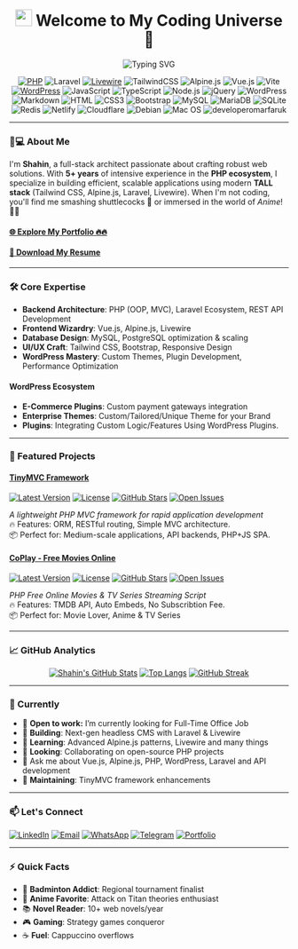 <h1 align="center"><img src="https://emojis.slackmojis.com/emojis/images/1531849430/4246/blob-sunglasses.gif?1531849430" width="30"/> Welcome to My Coding Universe 🚀</h1>
<p align="center">
  <img src="https://readme-typing-svg.demolab.com/?center=true&font=Fira+Code&pause=1000&width=435&lines=Full-Stack+Web+Developer;Laravel+TALL+Stack+Specialist;Custom+Website+Developer;Vue.Js+SPA+Developer;Custom+Stack+Developer;WordPress+Devel" alt="Typing SVG" />
</p>

<div align="center">
  
[![PHP](https://img.shields.io/badge/PHP-777BB4?style=flat-square&logo=php&logoColor=white)](https://php.net)
![Laravel](https://img.shields.io/badge/Laravel-FF2D20?style=flat-square&logo=laravel&logoColor=white)
[![Livewire](https://img.shields.io/badge/Livewire-4B5563?style=flat-square&logo=laravel-livewire&logoColor=white)](https://laravel-livewire.com)
![TailwindCSS](https://img.shields.io/badge/Tailwind_CSS-38B2AC?style=flat-square&logo=tailwind-css&logoColor=white)
![Alpine.js](https://img.shields.io/badge/Alpine.js-663399?style=flat-square&logo=alpine.js&logoColor=white)
![Vue.js](https://img.shields.io/badge/Vue.js-35495E?style=flat-square&logo=vue.js&logoColor=4FC08D)
![Vite](https://img.shields.io/badge/Vite-593D88?style=flat-square&logo=vite&logoColor=white)
[![WordPress](https://img.shields.io/badge/WordPress-21759B?style=flat-square&logo=wordpress&logoColor=white)](https://wordpress.org)
![JavaScript](https://img.shields.io/badge/JavaScript-F7DF1E?style=flat-square&logo=javascript&logoColor=black)
![TypeScript](https://img.shields.io/badge/TypeScript-007ACC?style=flat-square&logo=typescript&logoColor=white)
![Node.js](https://img.shields.io/badge/Node.js-43853D?style=flat-square&logo=node.js&logoColor=white)
![jQuery](https://img.shields.io/badge/jQuery-0769AD?style=flat-square&logo=jquery&logoColor=white)
![WordPress](https://img.shields.io/badge/Wordpress-21759B?style=flat-square&logo=wordpress&logoColor=white)
![Markdown](https://img.shields.io/badge/Markdown-000000?style=flat-square&logo=markdown&logoColor=white)
![HTML](https://img.shields.io/badge/HTML5-E34F26?style=flat-square&logo=html5&logoColor=white)
![CSS3](https://img.shields.io/badge/CSS3-1572B6?style=flat-square&logo=css3&logoColor=white)
![Bootstrap](https://img.shields.io/badge/Bootstrap-563D7C?style=flat-square&logo=bootstrap&logoColor=white)
![MySQL](https://img.shields.io/badge/MySQL-005C84?style=flat-square&logo=mysql&logoColor=white)
![MariaDB](https://img.shields.io/badge/MariaDB-003545?style=flat-square&logo=mariadb&logoColor=white)
![SQLite](https://img.shields.io/badge/SQLite-07405E?style=flat-square&logo=sqlite&logoColor=white)
![Redis](https://img.shields.io/badge/redis-%23DD0031.svg?&style=flat-square&logo=redis&logoColor=white)
![Netlify](https://img.shields.io/badge/Netlify-00C7B7?style=flat-square&logo=netlify&logoColor=white)
![Cloudflare](https://img.shields.io/badge/Cloudflare-F38020?style=flat-square&logo=Cloudflare&logoColor=white)
![Debian](https://img.shields.io/badge/Debian-A81D33?style=flat-square&logo=debian&logoColor=white)
![Mac OS](https://img.shields.io/badge/macOS-000000?style=flat-square&logo=apple&logoColor=white)
<img src="https://komarev.com/ghpvc/?username=shahinmoyshan&label=Profile%20views&color=0e75b6&style=flat" alt="developeromarfaruk" />


</div>

---

### 👨💻 About Me
I'm **Shahin**, a full-stack architect passionate about crafting robust web solutions. With **5+ years** of intensive experience in the **PHP ecosystem**, I specialize in building efficient, scalable applications using modern **TALL stack** (Tailwind CSS, Alpine.js, Laravel, Livewire). When I'm not coding, you'll find me smashing shuttlecocks 🏸 or immersed in the world of *Anime*! 🧑🚀

#### [🌐 Explore My Portfolio 🔥🔥](https://moyshan.netlify.app)

#### [📝 Download My Resume](https://moyshan.netlify.app/assets/shain-moyshan-resume-3VqB8blh.pdf)

---

### 🛠 Core Expertise
- **Backend Architecture**: PHP (OOP, MVC), Laravel Ecosystem, REST API Development
- **Frontend Wizardry**: Vue.js, Alpine.js, Livewire
- **Database Design**: MySQL, PostgreSQL optimization & scaling
- **UI/UX Craft**: Tailwind CSS, Bootstrap, Responsive Design
- **WordPress Mastery**: Custom Themes, Plugin Development, Performance Optimization

#### WordPress Ecosystem
- **E-Commerce Plugins**: Custom payment gateways integration
- **Enterprise Themes**: Custom/Tailored/Unique Theme for your Brand
- **Plugins**: Integrating Custom Logic/Features Using WordPress Plugins.

---

### 🚀 Featured Projects

#### [TinyMVC Framework](https://tinymvc.github.io/)
[![Latest Version](https://img.shields.io/github/v/release/tinymvc/tinymvc?style=flat-square)](https://github.com/tinymvc/tinymvc/releases)
[![License](https://img.shields.io/github/license/tinymvc/tinymvc?style=flat-square)](https://github.com/tinymvc/tinymvc/blob/main/LICENSE)
[![GitHub Stars](https://img.shields.io/github/stars/tinymvc/tinymvc?style=flat-square)](https://github.com/tinymvc/tinymvc/stargazers)
[![Open Issues](https://img.shields.io/github/issues-raw/tinymvc/tinymvc?style=flat-square)](https://github.com/tinymvc/tinymvc/issues)

_A lightweight PHP MVC framework for rapid application development_  
🔥 Features: ORM, RESTful routing, Simple MVC architecture.  
📦 Perfect for: Medium-scale applications, API backends, PHP+JS SPA.

#### [CoPlay - Free Movies Online](https://coplay.evolesoft.com/) 
[![Latest Version](https://img.shields.io/github/v/release/shahinmoyshan/coplay?style=flat-square)](https://github.com/shahinmoyshan/coplay/releases)
[![License](https://img.shields.io/github/license/shahinmoyshan/coplay?style=flat-square)](https://github.com/shahinmoyshan/coplay/blob/main/LICENSE)
[![GitHub Stars](https://img.shields.io/github/stars/shahinmoyshan/coplay?style=flat-square)](https://github.com/shahinmoyshan/coplay/stargazers)
[![Open Issues](https://img.shields.io/github/issues-raw/shahinmoyshan/coplay?style=flat-square)](https://github.com/shahinmoyshan/coplay/issues)

_PHP Free Online Movies & TV Series Streaming Script_  
🔥 Features: TMDB API, Auto Embeds, No Subscribtion Fee.  
📦 Perfect for: Movie Lover, Anime & TV Series 

---

### 📈 GitHub Analytics

<div align="center">

[![Shahin's GitHub Stats](https://github-readme-stats.vercel.app/api?username=shahinmoyshan&show_icons=true&theme=radical&hide_border=true)](https://github.com/shahinmoyshan)
[![Top Langs](https://github-readme-stats.vercel.app/api/top-langs/?username=shahinmoyshan&layout=compact&theme=radical&hide_border=true)](https://github.com/shahinmoyshan)
[![GitHub Streak](https://streak-stats.demolab.com/?user=shahinmoyshan&theme=radical&hide_border=true)](https://git.io/streak-stats)

</div>

---

### 🎯 Currently
- 💼 **Open to work:** I’m currently looking for Full-Time Office Job
- 🔭 **Building**: Next-gen headless CMS with Laravel & Livewire
- 🌱 **Learning**: Advanced Alpine.js patterns, Livewire and many things
- 👯 **Looking**: Collaborating on open-source PHP projects
- 💬 Ask me about Vue.js, Alpine.js, PHP, WordPress, Laravel and API development
- 🚀 **Maintaining**: TinyMVC framework enhancements

---

### 📫 Let's Connect
[![LinkedIn](https://img.shields.io/badge/LinkedIn-0077B5?style=for-the-badge&logo=linkedin&logoColor=white)](https://linkedin.com/in/shahinmoyshan)
[![Email](https://img.shields.io/badge/Email-D14836?style=for-the-badge&logo=gmail&logoColor=white)](mailto:hello@shahin.dev)
[![WhatsApp](https://img.shields.io/badge/WhatsApp-25D366?style=for-the-badge&logo=gmail&logoColor=white)](https://wa.me/8801969467747)
[![Telegram](https://img.shields.io/badge/Telegram-2CA5E0?style=for-the-badge&logo=telegram&logoColor=white)](https://t.me/shahin_m)
[![Portfolio](https://img.shields.io/badge/Portfolio-22D3EE?style=for-the-badge&logo=google-chrome&logoColor=white)](https://shahin.dev)

---

### ⚡ Quick Facts
- 🏸 **Badminton Addict**: Regional tournament finalist
- 🎌 **Anime Favorite**: Attack on Titan theories enthusiast
- 📚 **Novel Reader**: 10+ web novels/year
- 🎮 **Gaming**: Strategy games conqueror
- ☕ **Fuel**: Cappuccino overflows
